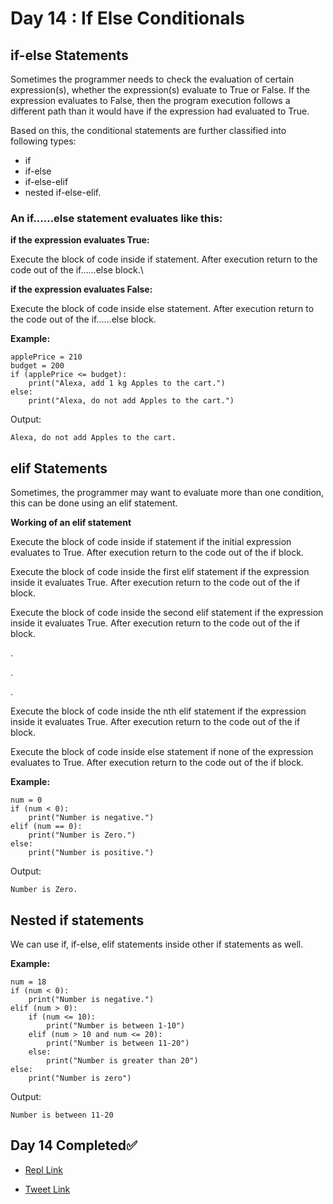 # Day 14 : If Else Conditionals

## if-else Statements
Sometimes the programmer needs to check the evaluation of certain expression(s), whether the expression(s) evaluate to True or False. If the expression evaluates to False, then the program execution follows a different path than it would have if the expression had evaluated to True.

Based on this, the conditional statements are further classified into following types:

- if
- if-else
- if-else-elif
- nested if-else-elif.

### An if……else statement evaluates like this:

**if the expression evaluates True:**

Execute the block of code inside if statement. After execution return to the code out of the if……else block.\

**if the expression evaluates False:**

Execute the block of code inside else statement. After execution return to the code out of the if……else block.

**Example:**
```
applePrice = 210
budget = 200
if (applePrice <= budget):
    print("Alexa, add 1 kg Apples to the cart.")
else:
    print("Alexa, do not add Apples to the cart.")
```

Output:
```
Alexa, do not add Apples to the cart.
```

## elif Statements

Sometimes, the programmer may want to evaluate more than one condition, this can be done using an elif statement.

**Working of an elif statement**

Execute the block of code inside if statement if the initial expression evaluates to True. After execution return to the code out of the if block.

Execute the block of code inside the first elif statement if the expression inside it evaluates True. After execution return to the code out of the if block.

Execute the block of code inside the second elif statement if the expression inside it evaluates True. After execution return to the code out of the if block.

.

.

.

Execute the block of code inside the nth elif statement if the expression inside it evaluates True. After execution return to the code out of the if block.

Execute the block of code inside else statement if none of the expression evaluates to True. After execution return to the code out of the if block.

**Example:**
```
num = 0
if (num < 0):
    print("Number is negative.")
elif (num == 0):
    print("Number is Zero.")
else:
    print("Number is positive.")
```

Output:
```
Number is Zero.
```

## Nested if statements

We can use if, if-else, elif statements inside other if statements as well.

**Example:**
```
num = 18
if (num < 0):
    print("Number is negative.")
elif (num > 0):
    if (num <= 10):
        print("Number is between 1-10")
    elif (num > 10 and num <= 20):
        print("Number is between 11-20")
    else:
        print("Number is greater than 20")
else:
    print("Number is zero")
```

Output:
```
Number is between 11-20
```

## Day 14 Completed✅ 

* [Repl Link](https://replit.com/@kishanrajput23/14-Day14-If-Else-Conditionals)

* [Tweet Link](https://twitter.com/kishan_rajput23/status/1601978176082567169?s=20&t=Adq_ODBzyj90k2NQxXj9lQ)
